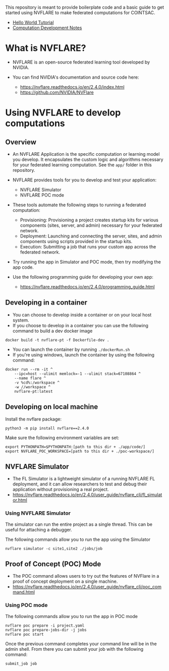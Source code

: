 This repository is meant to provide boilerplate code and a basic guide to get started using NVFLARE to make federated computations for COINTSAC.

- [Hello World Tutorial](./tutorial_hello_world.md)
- [Computation Development Notes](./computation_development.md)


# What is NVFLARE?

- NVFLARE is an open-source federated learning tool developed by NVIDIA.

- You can find NVIDIA's documentation and source code here:

  - https://nvflare.readthedocs.io/en/2.4.0/index.html
  - https://github.com/NVIDIA/NVFlare

# Using NVFLARE to develop computations

## Overview

- An NVFLARE Application is the specific computation or learning model you develop. It encapsulates the custom logic and algorithms necessary for your federated learning computation. See the `app/` folder in this repository.

- NVFLARE provides tools for you to develop and test your application:

  - NVFLARE Simulator
  - NVFLARE POC mode

- These tools automate the following steps to running a federated computation:

  - Provisioning: Provisioning a project creates startup kits for various components (sites, server, and admin) necessary for your federated network.
  - Deployment: Launching and connecting the server, sites, and admin components using scripts provided in the startup kits.
  - Execution: Submitting a job that runs your custom app across the federated network.

- Try running the app in Simulator and POC mode, then try modifying the app code.
- Use the following programming guide for developing your own app:
  - https://nvflare.readthedocs.io/en/2.4.0/programming_guide.html

## Developing in a container

- You can choose to develop inside a container or on your local host system.
- If you choose to develop in a container you can use the following command to build a dev docker image

```
docker build -t nvflare-pt -f Dockerfile-dev .
```

- You can launch the container by running `./dockerRun.sh`
- If you're using windows, launch the container by using the following command:

```
docker run --rm -it ^
    --ipc=host --ulimit memlock=-1 --ulimit stack=67108864 ^
    --name flare ^
    -v %cd%:/workspace ^
    -w //workspace ^
    nvflare-pt:latest

```

## Developing on local machine

Install the nvflare package:

```
python3 -m pip install nvflare==2.4.0
```

Make sure the following environment variables are set:

```
export PYTHONPATH=$PYTHONPATH:[path to this dir + ./app/code/]
export NVFLARE_POC_WORKSPACE=[path to this dir + ./poc-workspace/]
```

## NVFLARE Simulator

- The FL Simulator is a lightweight simulator of a running NVFLARE FL deployment, and it can allow researchers to test and debug their application without provisioning a real project.
- https://nvflare.readthedocs.io/en/2.4.0/user_guide/nvflare_cli/fl_simulator.html

### Using NVFLARE Simulator

The simulator can run the entire project as a single thread. This can be useful for attaching a debugger.

The following commands allow you to run the app using the Simulator

```
nvflare simulator -c site1,site2 ./jobs/job
```

## Proof of Concept (POC) Mode

- The POC command allows users to try out the features of NVFlare in a proof of concept deployment on a single machine.
- https://nvflare.readthedocs.io/en/2.4.0/user_guide/nvflare_cli/poc_command.html

### Using POC mode

The following commands allow you to run the app in POC mode

```
nvflare poc prepare -i project.yaml
nvflare poc prepare-jobs-dir -j jobs
nvflare poc start
```

Once the previous command completes your command line will be in the admin shell. From there you can submit your job with the following command:

```
submit_job job
```
